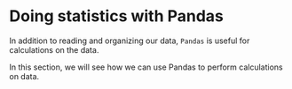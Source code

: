 # Doing statistics with Pandas 

In addition to reading and organizing our data, `Pandas` is useful for calculations on the 
data. 

In this section, we will see how we can use Pandas to perform calculations on data.


